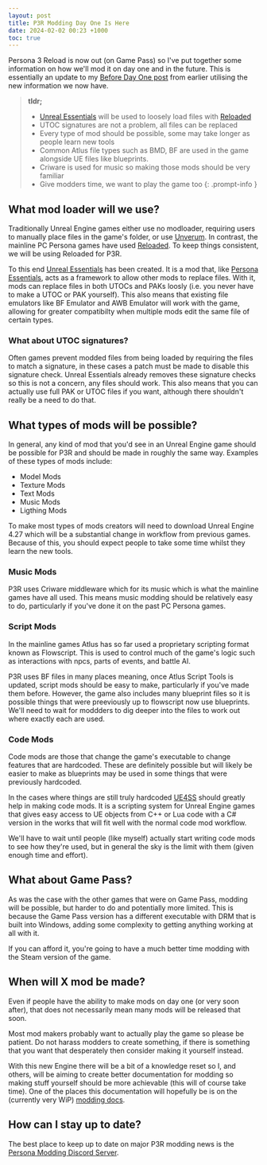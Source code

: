 ```yaml
---
layout: post
title: P3R Modding Day One Is Here
date: 2024-02-02 00:23 +1000
toc: true
---
```

Persona 3 Reload is now out (on Game Pass) so I've put together some information on how we'll mod it on day one and in the future. This is essentially an update to my [Before Day One post](/posts/p3r-before-day-one) from earlier utilising the new information we now have.

> **tldr;**
> - [Unreal Essentials](https://github.com/AnimatedSwine37/UnrealEssentials) will be used to loosely load files with [Reloaded](https://reloaded-project.github.io/Reloaded-II/)
> - UTOC signatures are not a problem, all files can be replaced
> - Every type of mod should be possible, some may take longer as people learn new tools
> - Common Atlus file types such as BMD, BF are used in the game alongside UE files like blueprints.
> - Criware is used for music so making those mods should be very familiar
> - Give modders time, we want to play the game too
{: .prompt-info }

## What mod loader will we use?
Traditionally Unreal Engine games either use no modloader, requiring users to manually place files in the game's folder, or use [Unverum](https://github.com/TekkaGB/Unverum). In contrast, the mainline PC Persona games have used [Reloaded](https://reloaded-project.github.io/Reloaded-II/). To keep things consistent, we will be using Reloaded for P3R.

To this end [Unreal Essentials](https://github.com/AnimatedSwine37/UnrealEssentials) has been created. It is a mod that, like [Persona Essentials](https://github.com/Sewer56/p5rpc.modloader), acts as a framework to allow other mods to replace files. 
With it, mods can replace files in both UTOCs and PAKs loosly (i.e. you never have to make a UTOC or PAK yourself). This also means that existing file emulators like BF Emulator and AWB Emulator will work with the game, allowing for greater compatibilty when multiple mods edit the same file of certain types.

### What about UTOC signatures?
Often games prevent modded files from being loaded by requiring the files to match a signature, in these cases a patch must be made to disable this signature check. Unreal Essentials already removes these signature checks so this is not a concern, any files should work. This also means that you can actually use full PAK or UTOC files if you want, although there shouldn't really be a need to do that.

## What types of mods will be possible?
In general, any kind of mod that you'd see in an Unreal Engine game should be possible for P3R and should be made in roughly the same way. Examples of these types of mods include:
- Model Mods
- Texture Mods
- Text Mods
- Music Mods
- Ligthing Mods 

To make most types of mods creators will need to download Unreal Engine 4.27 which will be a substantial change in workflow from previous games. Because of this, you should expect people to take some time whilst they learn the new tools.

### Music Mods
P3R uses Criware middleware which for its music which is what the mainline games have all used. This means music modding should be relatively easy to do, particularly if you've done it on the past PC Persona games. 

### Script Mods
In the mainline games Atlus has so far used a proprietary scripting format known as Flowscript. This is used to control much of the game's logic such as interactions with npcs, parts of events, and battle AI.

P3R uses BF files in many places meaning, once Atlus Script Tools is updated, script mods should be easy to make, particularly if you've made them before. However, the game also includes many blueprint files so it is possible things that were preeviously up to flowscript now use blueprints. We'll need to wait for moddders to dig deeper into the files to work out where exactly each are used.

### Code Mods
Code mods are those that change the game's executable to change features that are hardcoded. These are definitely possible but will likely be easier to make as blueprints may be used in some things that were previously hardcoded.

In the cases where things are still truly hardcoded [UE4SS](https://github.com/UE4SS-RE/RE-UE4SS) should greatly help in making code mods. It is a scripting system for Unreal Engine games that gives easy access to UE objects from C++ or Lua code with a C# version in the works that will fit well with the normal code mod workflow. 

We'll have to wait until people (like myself) actually start writing code mods to see how they're used, but in general the sky is the limit with them (given enough time and effort).

## What about Game Pass?
As was the case with the other games that were on Game Pass, modding will be possible, but harder to do and potentially more limited. This is because the Game Pass version has a different executable with DRM that is built into Windows, adding some complexity to getting anything working at all with it.

If you can afford it, you're going to have a much better time modding with the Steam version of the game.

## When will X mod be made?
Even if people have the ability to make mods on day one (or very soon after), that does not necessarily mean many mods will be released that soon. 

Most mod makers probably want to actually play the game so please be patient. Do not harass modders to create something, if there is something that you want that desperately then consider making it yourself instead. 

With this new Engine there will be a bit of a knowledge reset so I, and others, will be aiming to create better documentation for modding so making stuff yourself should be more achievable (this will of course take time). One of the places this documentation will hopefully be is on the (currently very WiP) [modding docs](https://animatedswine37.github.io/persona-modding-docs/).

## How can I stay up to date?
The best place to keep up to date on major P3R modding news is the [Persona Modding Discord Server](https://discord.gg/naoto). 
